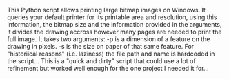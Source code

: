 This Python script allows printing large bitmap images on Windows. It queries your default printer for its printable area and resolution, using this information, the bitmap size and the information provided in the arguments, it divides the drawing accross however many pages are needed to print the full image.
It takes two arguments: -p is a dimension of a feature on the drawing in pixels. -s is the size on paper of that same feature.
For "historiical reasons" (i.e. laziness) the file path and name is hardcoded in the script...
This is a "quick and dirty" script that could use a lot of refinement but worked well enough for the one project I needed it for...
